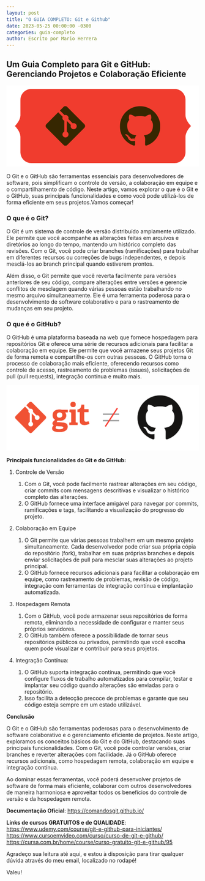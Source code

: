 ```yaml
---
layout: post
title: "O GUIA COMPLETO: Git e Github"
date: 2023-05-25 00:00:00 -0300
categories: guia-completo
author: Escrito por Mario Herrera
---
```


## Um Guia Completo para Git e GitHub: Gerenciando Projetos e Colaboração Eficiente

![](https://github.com/mariopuebla17/blog/blob/main/_images/20230525/git-github.jpg?raw=true)


O Git e o GitHub são ferramentas essenciais para desenvolvedores de software, pois simplificam o controle de versão, a colaboração em equipe e o compartilhamento de código. Neste artigo, vamos explorar o que é o Git e o GitHub, suas principais funcionalidades e como você pode utilizá-los de forma eficiente em seus projetos.Vamos começar!

### O que é o Git?

O Git é um sistema de controle de versão distribuído amplamente utilizado. Ele permite que você acompanhe as alterações feitas em arquivos e diretórios ao longo do tempo, mantendo um histórico completo das revisões. Com o Git, você pode criar branches (ramificações) para trabalhar em diferentes recursos ou correções de bugs independentes, e depois mesclá-los ao branch principal quando estiverem prontos.

Além disso, o Git permite que você reverta facilmente para versões anteriores de seu código, compare alterações entre versões e gerencie conflitos de mesclagem quando várias pessoas estão trabalhando no mesmo arquivo simultaneamente. Ele é uma ferramenta poderosa para o desenvolvimento de software colaborativo e para o rastreamento de mudanças em seu projeto.

### O que é o GitHub?

O GitHub é uma plataforma baseada na web que fornece hospedagem para repositórios Git e oferece uma série de recursos adicionais para facilitar a colaboração em equipe. Ele permite que você armazene seus projetos Git de forma remota e compartilhe-os com outras pessoas. O GitHub torna o processo de colaboração mais eficiente, oferecendo recursos como controle de acesso, rastreamento de problemas (issues), solicitações de pull (pull requests), integração contínua e muito mais.


![](https://github.com/mariopuebla17/blog/blob/main/_images/20230525/git-notequal-github.png?raw=true)


**Principais funcionalidades do Git e do GitHub:**
1. Controle de Versão
   1. Com o Git, você pode facilmente rastrear alterações em seu código, criar commits com mensagens descritivas e visualizar o histórico completo das alterações.  
   2. O GitHub fornece uma interface amigável para navegar por commits, ramificações e tags, facilitando a visualização do progresso do projeto.

2. Colaboração em Equipe
   1. O Git permite que várias pessoas trabalhem em um mesmo projeto simultaneamente. Cada desenvolvedor pode criar sua própria cópia do repositório (fork), trabalhar em suas próprias branches e depois enviar solicitações de pull para mesclar suas alterações ao projeto principal.
   2. O GitHub fornece recursos adicionais para facilitar a colaboração em equipe, como rastreamento de problemas, revisão de código, integração com ferramentas de integração contínua e implantação automatizada.

3. Hospedagem Remota
   1. Com o GitHub, você pode armazenar seus repositórios de forma remota, eliminando a necessidade de configurar e manter seus próprios servidores.
   2. O GitHub também oferece a possibilidade de tornar seus repositórios públicos ou privados, permitindo que você escolha quem pode visualizar e contribuir para seus projetos.

4. Integração Contínua:
   1. O GitHub suporta integração contínua, permitindo que você configure fluxos de trabalho automatizados para compilar, testar e implantar seu código quando alterações são enviadas para o repositório.
   2. Isso facilita a detecção precoce de problemas e garante que seu código esteja sempre em um estado utilizável.


**Conclusão**

O Git e o GitHub são ferramentas poderosas para o desenvolvimento de software colaborativo e o gerenciamento eficiente de projetos. Neste artigo, exploramos os conceitos básicos do Git e do GitHub, destacando suas principais funcionalidades. Com o Git, você pode controlar versões, criar branches e reverter alterações com facilidade. Já o GitHub oferece recursos adicionais, como hospedagem remota, colaboração em equipe e integração contínua.

Ao dominar essas ferramentas, você poderá desenvolver projetos de software de forma mais eficiente, colaborar com outros desenvolvedores de maneira harmoniosa e aproveitar todos os benefícios do controle de versão e da hospedagem remota. 

**Documentação Oficial**: https://comandosgit.github.io/

**Links de cursos GRATUITOS e de QUALIDADE**:  
https://www.udemy.com/course/git-e-github-para-iniciantes/  
https://www.cursoemvideo.com/curso/curso-de-git-e-github/  
https://cursa.com.br/home/course/curso-gratuito-git-e-github/95  


Agradeço sua leitura até aqui, e estou à disposição para tirar qualquer dúvida através do meu email, localizado no rodapé!

Valeu!